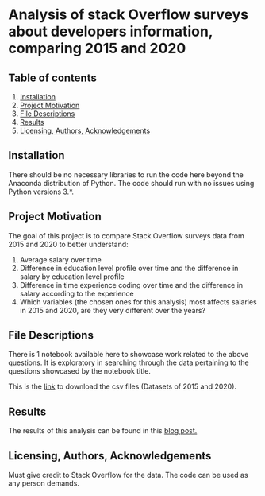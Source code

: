 # Analysis of stack Overflow surveys about developers information, comparing 2015 and 2020

## Table of contents
1. [Installation](#Installation)
2. [Project Motivation](#Project-Motivation)
3. [File Descriptions](#File-Descriptions)
4. [Results](#Results)
5. [Licensing, Authors, Acknowledgements](#Licensing-Authors-Acknowledgements)

## Installation
There should be no necessary libraries to run the code here beyond the Anaconda distribution of Python. The code should run with no issues using Python versions 3.*.

## Project Motivation

The goal of this project is to compare Stack Overflow surveys data from 2015 and 2020 to better understand:

  1. Average salary over time
  2. Difference in education level profile over time and the difference in salary by education level profile
  3. Difference in time experience coding over time and the difference in salary according to the experience
  4. Which variables (the chosen ones for this analysis) most affects salaries in 2015 and 2020, are they very different over the years?
  
## File Descriptions

There is 1 notebook available here to showcase work related to the above questions. It is exploratory in searching through the data pertaining to the questions showcased by the notebook title.

This is the [link](https://insights.stackoverflow.com/survey) to download the csv files (Datasets of 2015 and 2020).

## Results

The results of this analysis can be found in this [blog post.](https://google.com)

## Licensing, Authors, Acknowledgements

Must give credit to Stack Overflow for the data. The code can be used as any person demands.
